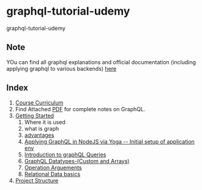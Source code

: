 # graphql-tutorial-udemy

graphql-tutorial-udemy

## Note

YOu can find all graphql explanations and official documentation (including applying graphql to various backends) [here](#http://spec.graphql.org/draft/)

## Index

1. [Course Curriculum](./CourseCurriculam.md)
2. Find Attached [PDF](./PDF-Reference-The-Modern-GraphQL-Bootcamp.pdf.pdf) for complete notes on GraphQL.
3. [Getting Started](./GettingStarted.md)
   1. Where it is used
   2. what is graph
   3. [advantages](./GettingStarted.md#advantages)
   4. [Applying GraphQL in NodeJS via Yoga -- Initial setup of application env](./GettingStarted.md#yogaintegration)
   5. [Introduction to graphQL Queries](./GettingStarted.md#queries)
   6. [GraphQL Datatypes-(Custom and Arrays)](./GraphqlDatatypes.md)
   7. [Operation Arguements](./operationArguements.md)
   8. [Relational Data basics](./relationaldata.md)
4. [Project Structure](./Project-Intro.md)
